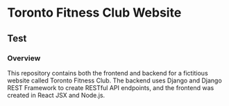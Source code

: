 # Toronto Fitness Club Website

## Test

### Overview
This repository contains both the frontend and backend for a fictitious website called Toronto Fitness Club. The backend uses Django and Django REST Framework to create RESTful API endpoints, and the frontend was created in React JSX and Node.js.
